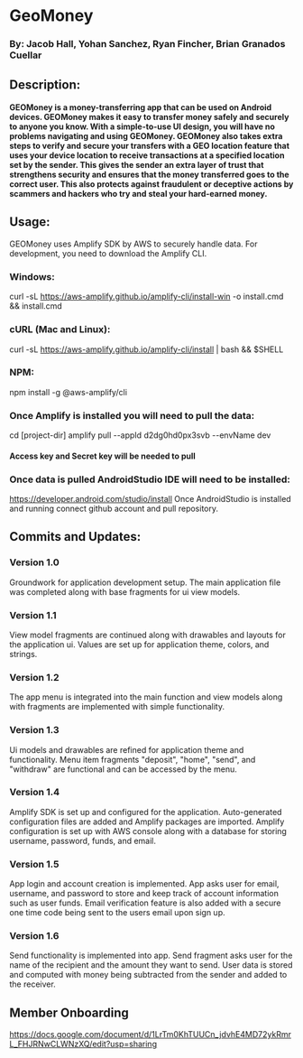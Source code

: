 # GeoMoney
### By: Jacob Hall, Yohan Sanchez, Ryan Fincher, Brian Granados Cuellar

## Description:
#### GEOMoney is a money-transferring app that can be used on Android devices. GEOMoney makes it easy to transfer money safely and securely to anyone you know. With a simple-to-use UI design, you will have no problems navigating and using GEOMoney. GEOMoney also takes extra steps to verify and secure your transfers with a GEO location feature that uses your device location to receive transactions at a specified location set by the sender. This gives the sender an extra layer of trust that strengthens security and ensures that the money transferred goes to the correct user. This also protects against fraudulent or deceptive actions by scammers and hackers who try and steal your hard-earned money. 

## Usage:

GEOMoney uses Amplify SDK by AWS to securely handle data. For development, you need to download the Amplify CLI.

### Windows:
curl -sL https://aws-amplify.github.io/amplify-cli/install-win -o install.cmd && install.cmd

### cURL (Mac and Linux):
curl -sL https://aws-amplify.github.io/amplify-cli/install | bash && $SHELL

### NPM:
npm install -g @aws-amplify/cli
### Once Amplify is installed you will need to pull the data:
cd [project-dir]
amplify pull --appId d2dg0hd0px3svb --envName dev

#### Access key and Secret key will be needed to pull 

### Once data is pulled AndroidStudio IDE will need to be installed:
https://developer.android.com/studio/install
Once AndroidStudio is installed and running connect github account and pull repository.

## Commits and Updates:

### Version 1.0
Groundwork for application development setup. The main application file was completed along with base fragments for ui view models.

### Version 1.1
View model fragments are continued along with drawables and layouts for the application ui. Values are set up for application theme, colors, and strings. 

### Version 1.2
The app menu is integrated into the main function and view models along with fragments are implemented with simple functionality.

### Version 1.3 
Ui models and drawables are refined for application theme and functionality. Menu item fragments "deposit", "home", "send", and "withdraw" are functional and can be accessed by the menu.

### Version 1.4 
Amplify SDK is set up and configured for the application. Auto-generated configuration files are added and Amplify packages are imported. Amplify configuration is set up with AWS console along with a database for storing username, password, funds, and email.

### Version 1.5
App login and account creation is implemented. App asks user for email, username, and password to store and keep track of account information such as user funds. Email verification feature is also added with a secure one time code being sent to the users email upon sign up.

### Version 1.6
Send functionality is implemented into app. Send fragment asks user for the name of the recipient and the amount they want to send. User data is stored and computed with money being subtracted from the sender and added to the receiver.

## Member Onboarding
https://docs.google.com/document/d/1LrTm0KhTUUCn_jdvhE4MD72ykRmrL_FHJRNwCLWNzXQ/edit?usp=sharing







